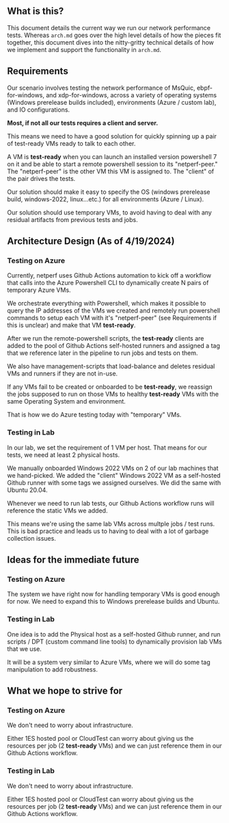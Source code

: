 ## What is this?

This document details the current way we run our network performance tests. Whereas `arch.md` goes over the
high level details of how the pieces fit together, this document dives into the nitty-gritty technical details of how we implement and support the functionality in `arch.md`.

## Requirements

Our scenario involves testing the network performance of MsQuic, ebpf-for-windows, and xdp-for-windows, across a variety of operating systems (Windows prerelease builds included), environments (Azure / custom lab), and IO configurations.

**Most, if not all our tests requires a client and server.**


This means we need to have a good solution for quickly spinning up a pair of test-ready VMs ready to talk to each other.

A VM is **test-ready** when you can launch an installed version powershell 7 on it and be able to start a remote powershell session to its "netperf-peer." The "netperf-peer" is the other VM this VM is assigned to. The "client" of the pair drives the tests.

Our solution should make it easy to specify the OS (windows prerelease build, windows-2022, linux...etc.) for all environments (Azure / Linux).

Our solution should use temporary VMs, to avoid having to deal with any residual artifacts from previous tests and jobs.


## Architecture Design (As of 4/19/2024)

### Testing on Azure

Currently, netperf uses Github Actions automation to kick off a workflow that calls into the Azure Powershell CLI to dynamically create N pairs of temporary Azure VMs.

We orchestrate everything with Powershell, which makes it possible to query the IP addresses of the VMs we created and remotely run powershell commands to setup each VM with it's "netperf-peer" (see Requirements if this is unclear) and make that VM **test-ready**.

After we run the remote-powershell scripts, the **test-ready** clients are added to the pool of Github Actions self-hosted runners and assigned a tag that we reference later in the pipeline to run jobs and tests on them.

We also have management-scripts that load-balance and deletes residual VMs and runners if they are not in-use.

If any VMs fail to be created or onboarded to be **test-ready**, we reassign the jobs supposed to run on those VMs to healthy **test-ready** VMs with the same Operating System and environment.

That is how we do Azure testing today with "temporary" VMs.

### Testing in Lab

In our lab, we set the requirement of 1 VM per host. That means for our tests, we need at least 2 physical hosts.

We manually onboarded Windows 2022 VMs on 2 of our lab machines that we hand-picked. We added the "client" Windows 2022 VM as a self-hosted Github runner with some tags we assigned ourselves. We did the same with Ubuntu 20.04.

Whenever we need to run lab tests, our Github Actions workflow runs will reference the static VMs we added.

This means we're using the same lab VMs across multple jobs / test runs. This is bad practice and leads us to having to deal with a lot of garbage collection issues.


## Ideas for the immediate future

### Testing on Azure
The system we have right now for handling temporary VMs is good enough for now. We need to expand this to Windows prerelease builds and Ubuntu.

### Testing in Lab
One idea is to add the Physical host as a self-hosted Github runner, and run scripts / DPT (custom command line tools) to dynamically provision lab VMs that we use.

It will be a system very similar to Azure VMs, where we will do some tag manipulation to add robustness.


## What we hope to strive for

### Testing on Azure

We don't need to worry about infrastructure.

Either 1ES hosted pool or CloudTest can worry about  giving us the resources per job (2 **test-ready** VMs) and we can just reference them in our Github Actions workflow.

### Testing in Lab

We don't need to worry about infrastructure.

Either 1ES hosted pool or CloudTest can worry about  giving us the resources per job (2 **test-ready** VMs) and we can just reference them in our Github Actions workflow.

